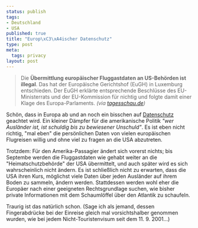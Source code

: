 ```yaml
--- 
status: publish
tags: 
- Deutschland
- USA
published: true
title: "Europ\xC3\xA4ischer Datenschutz"
type: post
meta: 
  tags: privacy
layout: post
---
```

<blockquote>Die <strong>Übermittlung europäischer Fluggastdaten an US-Behörden ist illegal</strong>. Das hat der Europäische Gerichtshof (EuGH) in Luxemburg entschieden. Der EuGH erklärte entsprechende Beschlüsse des EU-Ministerrats und der EU-Kommission für nichtig und folgte damit einer Klage des Europa-Parlaments.
<em>(via <a href="http://www.tagesschau.de/aktuell/meldungen/0,1185,OID5577900_NAV_REF1,00.html">tagesschau.de</a>)</em>
</blockquote>

Schön, dass in Europa ab und an noch ein bisschen auf <a href="http://de.wikipedia.org/wiki/Datenschutz">Datenschutz</a> geachtet wird. Ein kleiner Dämpfer für die amerikanische Politik <em>"wer Ausländer ist, ist schuldig bis zu bewiesener Unschuld"</em>. Es ist eben nicht richtig, "mal eben" die persönlichen Daten von vielen europäischen Flugreisen willig und ohne viel zu fragen an die USA abzutreten.

Trotzdem: Für den Amerika-Passagier ändert sich vorerst nichts; bis Septembe werden die Fluggastdaten wie gehabt weiter an die "Heimatschutzbehörde" der USA übermittelt, und auch später wird es sich wahrscheinlich nicht ändern. Es ist schließlich nicht zu erwarten, dass die USA ihren Kurs, möglichst viele Daten über jeden Ausländer auf ihrem Boden zu sammeln, ändern werden. Stattdessen werden wohl eher die Europäer nach einer geeigneten Rechtsgrundlage suchen, wie bisher private Informationen mit dem Schaumlöffel über den Atlantik zu schaufeln.

Traurig ist das natürlich schon. (Sage ich als jemand, dessen Fingerabdrücke bei der Einreise gleich mal vorsichtshalber genommen wurden, wie bei jedem Nicht-Touristenvisum seit dem 11. 9. 2001...)
